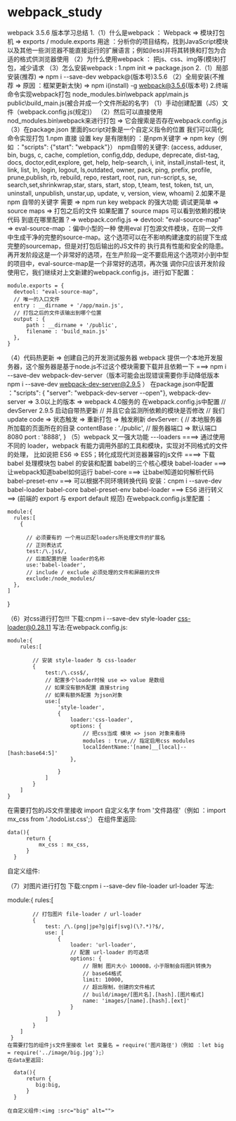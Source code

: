 # webpack_study
webpack 3.5.6 版本学习总结
1.（1）什么是webpack ： Webpack => 模块打包机 => exports / module.exports
用途 ：分析你的项目结构，找到JavaScript模块以及其他一些浏览器不能直接运行的扩展语言；例如(less)并将其转换和打包为合适的格式供浏览器使用
  （2）为什么使用webpack ： 把js、css、img等(模块)打包，减少请求
  （3）怎么安装webpack : 
       1.npm init => package.json
       2.（1）局部安装(推荐) => npm i --save-dev webpack@(版本号)3.5.6
         （2）全局安装(不推荐 => 原因 ：框架更新太快) => npm i(install) -g webpack@3.5.6(版本号)
2.终端命令实现webpack打包
  node_modules\.bin\webpack app\main.js public\build_main.js(被合并成一个文件所起的名字)
（1）手动创建配置（JS）文件（webpack.config.js(规定)）
（2）然后可以直接使用nod_modules\.bin\webpack来进行打包 => 它会搜索是否存在webpack.config.js
（3）在package.json 里面的script对象是一个自定义指令的位置 我们可以简化命令实现打包
  1.npm 直接 设置 key 是有限制的 ：是npm关键字 => npm key（例如 ："scripts": {"start": "webpack"}）
    npm自带的关键字:
    (access, adduser, bin, bugs, c, cache, completion, config,ddp, dedupe, deprecate, dist-tag, docs, doctor,edit,explore,                   get, help, help-search, i, init, install,install-test, it, link, list, ln, login, logout, ls,outdated, owner, pack,                     ping, prefix, profile, prune,publish, rb, rebuild, repo, restart, root, run, run-script,s, se, search,set,shrinkwrap,star, stars,       start, stop, t,team, test, token, tst, un, uninstall, unpublish, unstar,up, update, v, version, view, whoami)
  2.如果不是 npm 自带的关键字 需要 => npm run key
webpack 的强大功能 调试更简单 => source maps => 打包之后的文件 如果配置了 source maps 可以看到依赖的模块代码
  到底在哪里配置？=> webpack.config.js => devtool: "eval-source-map" => eval-source-map ：偏中小型的一种
  使用eval 打包源文件模块，在同一文件中生成干净的完整的source-map。这个选项可以在不影响构建速度的前提下生成完整的sourcemap，但是对打包后输出的JS文件的   执行具有性能和安全的隐患。再开发阶段这是一个非常好的选项，在生产阶段一定不要启用这个选项对小到中型的项目中，eval-source-map是一个非常好的选项，再次强   调你只应该开发阶段使用它，我们继续对上文新建的webpack.config.js，进行如下配置：
  
    module.exports = {
      devtool: "eval-source-map",
      // 唯一的入口文件
      entry : __dirname + '/app/main.js',
      // 打包之后的文件该输出到哪个位置
      output : {
          path : __dirname + '/public',
          filename : 'build_main.js'
      },
    }
（4）代码热更新 => 创建自己的开发测试服务器 webpack 提供一个本地开发服务器，这个服务器是基于node.js不过这个模块需要下载并且依赖一下
  ===> npm i --save-dev webpack-dev-server（版本可能会出现错误需要你手动降低版本 npm i --save-dev webpack-dev-server@2.9.5 ）
  在package.json中配置 ："scripts": { "server": "webpack-dev-server --open"},
     webpack-dev-server => 3.0以上的版本 => webpack 4.0服务的
  在webpack.config.js中配置
    // devServer 2.9.5 启动自带热更新
    // 并且它会监测所依赖的模块是否修改
    // 我们update code => 状态触发 => 重新打包 => 触发刷新
    devServer: {
        // 本地服务器 所加载的页面所在的目录
        contentBase : './public',
        // 服务器端口 => 默认端口 8080
        port : '8888',
    }
（5）webpack 又一强大功能 ---loaders ====> 通过使用不同的 loader，webpack 有能力调用外部的工具和模块，实现对不同格式的文件的处理，
  比如说把 ES6 => ES5；转化成现代浏览器兼容的js文件 ====> 下载 babel 处理模块包
  babel 的安装和配置
    babel的三个核心模块
      babel-loader     ===> 让webpack知道babel如何运行
      babel-core       ===> 让babel知道如何解析代码
      babel-preset-env ===> 可以根据不同环境转换代码
    安装：cnpm i --save-dev babel-loader babel-core babel-preset-env
  babel-loader ===> ES6 进行转义 ==> (前端的 export 与 export default 规范)
  在webpack.config.js里配置 ： 
  
    module:{
      rules:[
        {
        
          // 必须要有的 一个用以匹配loaders所处理文件的扩展名
          // 正则表达式
          test:/\.js$/,
          // 后面配置的是 loader的名称
          use:'babel-loader',
          // include / exclude 必须处理的文件和屏蔽的文件
          exclude:/node_modules/
      },
    ]
  }
    
（6）对css进行打包!!!
  下载:cnpm i --save-dev style-loader css-loader@0.28.11
  写法:在webpack.config.js: 
  
    module:{
        rules:[
        
            // 安装 style-loader 与 css-loader
            {
                test:/\.css$/,
                // 配置多个loader时候 use => value 是数组
                // 如果没有额外配置 直接string
                // 如果有额外配置 为json对象
                use:[
                    'style-loader',
                    {
                        loader:'css-loader',
                        options: {
                            // 把css当成 模块 => json 对象来看待
                            modules : true,// 指定启用css modules
                            localIdentName:'[name]__[local]--[hash:base64:5]'
                        },

                    }
                ]
            }
        ]  
    }
    
  在需要打包的JS文件里接收  import 自定义名字 from '文件路径'（例如 ：import mx_css from './todoList.css';）
    在组件里返回:
    
    data(){
          return {
              mx_css : mx_css, 
          }
      }
  自定义组件:<div :class="mx_css.wrap"></div>
  
（7）对图片进行打包
  下载:cnpm i --save-dev file-loader url-loader
  写法:
  
  module:{
        rules:[
        
            // 打包图片 file-loader / url-loader
            {
                test: /\.(png|jpe?g|gif|svg)(\?.*)?$/,
                use: [
                    {
                        loader: 'url-loader',
                        // 配置 url-loader 的可选项
                        options: {
                            // 限制 图片大小 10000B，小于限制会将图片转换为
                            // base64格式
                            limit: 10000,
                            // 超出限制，创建的文件格式
                            // build/image/[图片名].[hash].[图片格式]
                            name: 'images/[name].[hash].[ext]'
                        }
                    }
                ]
            }
        ]
     }
    在需要打包的组件js文件里接收 let 变量名 = require('图片路径')（例如 ：let big = require('../image/big.jpg');）
    在data里返回:
    
      data(){
          return {
             big:big,
          }
      }
      
    在自定义组件:<img :src="big" alt="">

